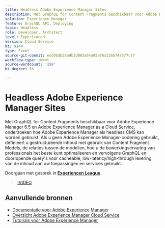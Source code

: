 ```yaml
---
title: Headless Adobe Experience Manager Sites
description: Met GraphQL for Content Fragments beschikbaar voor Adobe Experience Manager 6.5 en Adobe Experience Manager as a Cloud Service, onderzoeken hoe Adobe Experience Manager als headless CMS kan worden gebruikt. Als u geen Adobe Experience Manager-codering gebruikt, definieert u gestructureerde inhoud met gebruik van Content Fragment Models, de relaties tussen de modellen, hoe u de bewerkingservaring van professionals het beste kunt optimaliseren en vervolgens GraphQL en doorlopende query's voor cacheable, low-latency/high-through levering van de inhoud aan uw toepassingen en services gebruikt.
solution: Experience Manager
feature: GraphQL API, Deploying
topic: Headless
role: Developer, Architect
level: Experienced
version: Cloud Service
kt: 9144
type: Event
source-git-commit: edd0bdb28a9b3d065a64a95af6a216b747577c77
workflow-type: tm+mt
source-wordcount: '199'
ht-degree: 5%

---
```


# Headless Adobe Experience Manager Sites

Met GraphQL for Content Fragments beschikbaar voor Adobe Experience Manager 6.5 en Adobe Experience Manager as a Cloud Service, onderzoeken hoe Adobe Experience Manager als headless CMS kan worden gebruikt. Als u geen Adobe Experience Manager-codering gebruikt, definieert u gestructureerde inhoud met gebruik van Content Fragment Models, de relaties tussen de modellen, hoe u de bewerkingservaring van professionals het beste kunt optimaliseren en vervolgens GraphQL en doorlopende query&#39;s voor cacheable, low-latency/high-through levering van de inhoud aan uw toepassingen en services gebruikt.

Doorgaan met gesprek in **[Experiencen League](https://adobe.ly/39H5BWo).**

>[!VIDEO](https://video.tv.adobe.com/v/337576/?quality=12&learn=on&hidetitle=true)

## Aanvullende bronnen

- [Documentatie voor Adobe Experience Manager ](https://experienceleague.adobe.com/docs/experience-manager-cloud-service.html)
- [Overzicht Adobe Experience Manager Cloud Service](https://experienceleague.adobe.com/docs/experience-manager-cloud-service/overview/home.html)
- [Tutorials voor Adobe Experience Manager](https://experienceleague.adobe.com/docs/experience-manager-tutorials.html)
